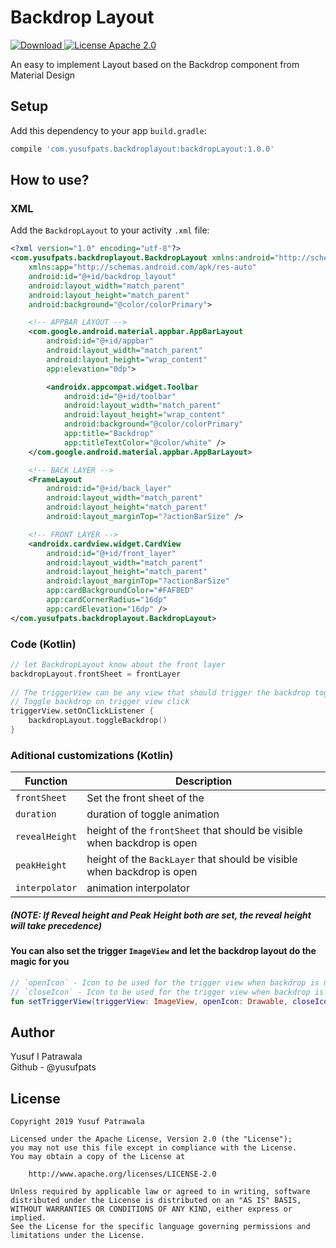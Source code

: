 # Backdrop Layout

<!--[![Version](https://img.shields.io/badge/Version-1.0.0-brightgreen.svg?style=flat)](https://github.com/yusufpats/backdrop)-->
[ ![Download](https://api.bintray.com/packages/yusufpats/BackdropLayout/backdropLayout/images/download.svg) ](https://bintray.com/yusufpats/BackdropLayout/backdropLayout/_latestVersion)
[![License Apache 2.0](https://img.shields.io/badge/License-Apache%202.0-blue)](https://opensource.org/licenses/Apache-2.0)
<!--[![HitCount](http://hits.dwyl.io/yusufpats/yusufpats/backdrop.svg)](http://hits.dwyl.io/yusufpats/yusufpats/backdrop)-->

An easy to implement Layout based on the Backdrop component from Material Design

## Setup
Add this dependency to your app `build.gradle`:
```bash
compile 'com.yusufpats.backdroplayout:backdropLayout:1.0.0'
```

## How to use?
### XML
Add the `BackdropLayout` to your activity `.xml` file:
```xml
<?xml version="1.0" encoding="utf-8"?>
<com.yusufpats.backdroplayout.BackdropLayout xmlns:android="http://schemas.android.com/apk/res/android"
    xmlns:app="http://schemas.android.com/apk/res-auto"
    android:id="@+id/backdrop_layout"
    android:layout_width="match_parent"
    android:layout_height="match_parent"
    android:background="@color/colorPrimary">

    <!-- APPBAR LAYOUT -->
    <com.google.android.material.appbar.AppBarLayout
        android:id="@+id/appbar"
        android:layout_width="match_parent"
        android:layout_height="wrap_content"
        app:elevation="0dp">

        <androidx.appcompat.widget.Toolbar
            android:id="@+id/toolbar"
            android:layout_width="match_parent"
            android:layout_height="wrap_content"
            android:background="@color/colorPrimary"
            app:title="Backdrop"
            app:titleTextColor="@color/white" />
    </com.google.android.material.appbar.AppBarLayout>

    <!-- BACK LAYER -->
    <FrameLayout
        android:id="@+id/back_layer"
        android:layout_width="match_parent"
        android:layout_height="match_parent"
        android:layout_marginTop="?actionBarSize" />

    <!-- FRONT LAYER -->
    <androidx.cardview.widget.CardView
        android:id="@+id/front_layer"
        android:layout_width="match_parent"
        android:layout_height="match_parent"
        android:layout_marginTop="?actionBarSize"
        app:cardBackgroundColor="#FAF8ED"
        app:cardCornerRadius="16dp"
        app:cardElevation="16dp" />
</com.yusufpats.backdroplayout.BackdropLayout>
```
### Code (Kotlin)
```kotlin        
// let BackdropLayout know about the front layer
backdropLayout.frontSheet = frontLayer
        
// The triggerView can be any view that should trigger the backdrop toggle()
// Toggle backdrop on trigger view click
triggerView.setOnClickListener {
    backdropLayout.toggleBackdrop()
}
```

### Aditional customizations (Kotlin)
| Function | Description                    |
| ------------- | ------------------------------ |
| `frontSheet` | Set the front sheet of the        |
| `duration` | duration of toggle animation     |
| `revealHeight` | height of the `frontSheet` that should be visible when backdrop is open     |
| `peakHeight` | height of the `BackLayer` that should be visible when backdrop is open     |
| `interpolator` | animation interpolator     |
##### (NOTE: If Reveal height and Peak Height both are set, the reveal height will take precedence)

#### You can also set the trigger `ImageView` and let the backdrop layout do the magic for you
```kotlin
// `openIcon` - Icon to be used for the trigger view when backdrop is not open
// `closeIcon` - Icon to be used for the trigger view when backdrop is open
fun setTriggerView(triggerView: ImageView, openIcon: Drawable, closeIcon: Drawable);
```


## Author
Yusuf I Patrawala <br>
Github - @yusufpats

## License
```
Copyright 2019 Yusuf Patrawala

Licensed under the Apache License, Version 2.0 (the "License");
you may not use this file except in compliance with the License.
You may obtain a copy of the License at

    http://www.apache.org/licenses/LICENSE-2.0

Unless required by applicable law or agreed to in writing, software
distributed under the License is distributed on an "AS IS" BASIS,
WITHOUT WARRANTIES OR CONDITIONS OF ANY KIND, either express or implied.
See the License for the specific language governing permissions and
limitations under the License.
```
